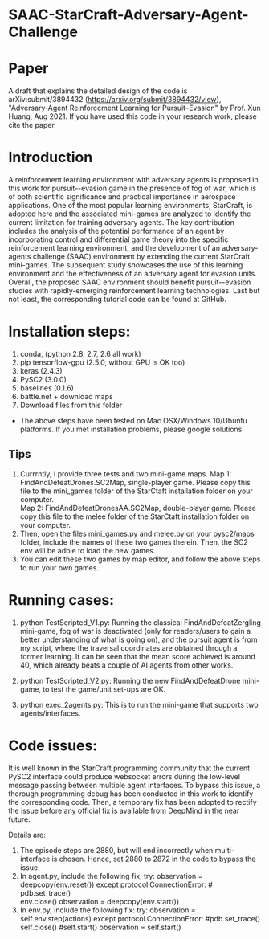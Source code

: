 # SAAC-StarCraft-Adversary-Agent-Challenge

# Paper 
A draft that explains the detailed design of the code is arXiv:submit/3894432 (https://arxiv.org/submit/3894432/view), "Adversary-Agent Reinforcement Learning for Pursuit–Evasion" by Prof. Xun Huang, Aug 2021. If you have used this code in your research work, please cite the paper. 



# Introduction
A reinforcement learning environment with adversary agents is proposed in this work for pursuit--evasion game in the presence of fog of war, which is of both scientific significance and practical importance in aerospace applications. One of the most popular learning environments, StarCraft, is adopted here and the associated mini-games are analyzed to identify the current limitation for training adversary agents. The key contribution includes the analysis of the potential performance of an agent by incorporating control and differential game theory into the specific reinforcement learning environment, and the development of an adversary-agents challenge (SAAC) environment by extending the current StarCraft mini-games. The subsequent study showcases the use of this learning environment and the effectiveness of an adversary agent for evasion units. Overall, the proposed SAAC environment should benefit pursuit--evasion studies with rapidly-emerging reinforcement learning technologies. Last but not least, the corresponding tutorial code can be found at GitHub. 



# Installation steps: 
1. conda, (python 2.8, 2.7, 2.6 all work)
2. pip tensorflow-gpu (2.5.0, without GPU is OK too)
3. keras (2.4.3)
4. PySC2 (3.0.0)
5. baselines (0.1.6) 
6. battle.net + download maps 
7. Download files from this folder
* The above steps have been tested on Mac OSX/Windows 10/Ubuntu platforms. If you met installation problems, please google solutions. 

## Tips
1. Currrntly, I provide three tests and two mini-game maps. 
Map 1: FindAndDefeatDrones.SC2Map, single-player game. Please copy this file to the mini_games folder of the StarCtaft installation folder on your computer.  
Map 2: FindAndDefeatDronesAA.SC2Map, double-player game. Please copy this file to the melee folder of the StarCtaft installation folder on your computer. 
2. Then, open the files mini_games.py and melee.py on your pysc2/maps folder, include the names of these two games therein. Then, the SC2 env will be adble to load the new games. 
3. You can edit these two games by map editor, and follow the above steps to run your own games. 


# Running cases:
1. python TestScripted_V1.py:
Running the classical FindAndDefeatZergling mini-game, fog of war is deactivated (only for readers/users to gain a better understanding of what is going on), and the pursuit agent is from my script, where the traversal coordinates are obtained through a former learning. It can be seen that the mean score achieved is around 40, which already beats a couple of AI agents from other works.   

2. python TestScripted_V2.py: 
Running the new FindAndDefeatDrone mini-game, to test the game/unit set-ups are OK. 

3. python exec_2agents.py: 
This is to run the mini-game that supports two agents/interfaces. 

# Code issues: 
It is well known in the StarCraft programming community that the current PySC2 interface could produce websocket errors during the low-level message passing between multiple agent interfaces. To bypass this issue, a thorough programming debug has been conducted in this work to identify the corresponding code. Then, a temporary fix has been adopted to rectify the issue before any official fix is available from DeepMind in the near future. 

Details are: 
1. The episode steps are 2880, but will end incorrectly when multi-interface is chosen. Hence, set 2880 to 2872 in the code to bypass the issue. 
2. In agent.py, include the following fix, 
                    try:
                        observation = deepcopy(env.reset())
                    except protocol.ConnectionError:
                    #    pdb.set_trace()   
                        env.close()
                        observation = deepcopy(env.start())   
3. In env.py, include the following fix: 
      try:
            observation = self.env.step(actions)
        except protocol.ConnectionError:
            #pdb.set_trace()
            self.close()
            #self.start()
            observation = self.start()


